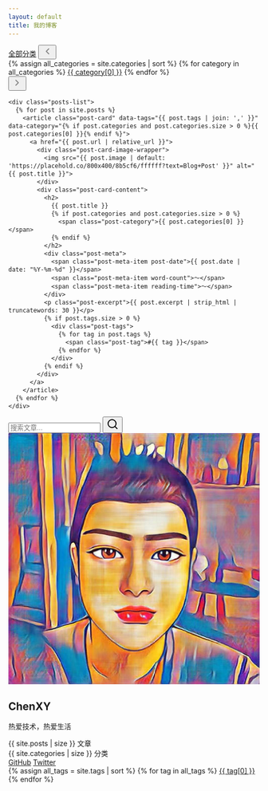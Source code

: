 ```yaml
---
layout: default
title: 我的博客
---
```


<div class="menu-overlay"></div>

<div class="main-container">
  <div class="posts-container">
    <div class="category-cloud-container">
      <a href="#" class="category-all active">全部分类</a>
      <button class="category-scroll-btn category-scroll-left" aria-label="左移">
        <svg width="20" height="20" viewBox="0 0 20 20"><path d="M13 15l-5-5 5-5" stroke="#888" stroke-width="2" fill="none" stroke-linecap="round" stroke-linejoin="round"/></svg>
      </button>
      <div class="category-cloud home-category-cloud">
        {% assign all_categories = site.categories | sort %}
        {% for category in all_categories %}
          <a href="#{{ category[0] }}" class="category-link">{{ category[0] }}</a>
        {% endfor %}
      </div>
      <button class="category-scroll-btn category-scroll-right" aria-label="右移">
        <svg width="20" height="20" viewBox="0 0 20 20"><path d="M7 5l5 5-5 5" stroke="#888" stroke-width="2" fill="none" stroke-linecap="round" stroke-linejoin="round"/></svg>
      </button>
    </div>

    <div class="posts-list">
      {% for post in site.posts %}
        <article class="post-card" data-tags="{{ post.tags | join: ',' }}" data-category="{% if post.categories and post.categories.size > 0 %}{{ post.categories[0] }}{% endif %}">
          <a href="{{ post.url | relative_url }}">
            <div class="post-card-image-wrapper">
              <img src="{{ post.image | default: 'https://placehold.co/800x400/8b5cf6/ffffff?text=Blog+Post' }}" alt="{{ post.title }}">
            </div>
            <div class="post-card-content">
              <h2>
                {{ post.title }}
                {% if post.categories and post.categories.size > 0 %}
                  <span class="post-category">{{ post.categories[0] }}</span>
                {% endif %}
              </h2>
              <div class="post-meta">
                <span class="post-meta-item post-date">{{ post.date | date: "%Y-%m-%d" }}</span>
                <span class="post-meta-item word-count">～</span>
                <span class="post-meta-item reading-time">～</span>
              </div>
              <p class="post-excerpt">{{ post.excerpt | strip_html | truncatewords: 30 }}</p>
              {% if post.tags.size > 0 %}
                <div class="post-tags">
                  {% for tag in post.tags %}
                    <span class="post-tag">#{{ tag }}</span>
                  {% endfor %}
                </div>
              {% endif %}
            </div>
          </a>
        </article>
      {% endfor %}
    </div>
  </div>

  <aside class="sidebar">
    <div class="search-box">
      <div class="search-input-wrapper">
        <input type="text" placeholder="搜索文章..." class="search-input">
        <button class="search-button">
          <svg viewBox="0 0 24 24" width="24" height="24" stroke="currentColor" stroke-width="2" fill="none" stroke-linecap="round" stroke-linejoin="round">
            <circle cx="11" cy="11" r="8"></circle>
            <line x1="21" y1="21" x2="16.65" y2="16.65"></line>
          </svg>
        </button>
      </div>
    </div>
    <div class="profile-card">
      <img src="/avatar.jpg" alt="头像" class="profile-avatar">
      <h2 class="profile-name">ChenXY</h2>
      <p class="profile-bio">热爱技术，热爱生活</p>
      <div class="profile-stats">
        <div class="stat-item">
          <span class="stat-value">{{ site.posts | size }}</span>
          <span class="stat-label">文章</span>
        </div>
        <div class="stat-item">
          <span class="stat-value">{{ site.categories | size }}</span>
          <span class="stat-label">分类</span>
        </div>
      </div>
      <div class="social-links">
        <a href="https://github.com/yourusername">GitHub</a>
        <a href="https://twitter.com/yourusername">Twitter</a>
      </div>
      <div class="tag-cloud-container">
        <div class="tag-cloud home-tag-cloud" id="draggable-tag-cloud">
          {% assign all_tags = site.tags | sort %}
          {% for tag in all_tags %}
            <a href="/tags#{{ tag[0] | uri_escape }}" class="tag-link">{{ tag[0] }}</a>
          {% endfor %}
        </div>
      </div>
    </div>
  </aside>
</div>

<script src="/assets/js/search.js"></script>
<script src="/assets/js/home-tag-filter.js"></script>
<script src="/assets/js/async-wordcount.js"></script>

<script>
// 拖拽滚动标签云
(function() {
  const tagCloud = document.getElementById('draggable-tag-cloud');
  let isDown = false;
  let startX, scrollLeft;
  if (tagCloud) {
    tagCloud.addEventListener('mousedown', (e) => {
      isDown = true;
      tagCloud.classList.add('dragging');
      startX = e.pageX - tagCloud.offsetLeft;
      scrollLeft = tagCloud.scrollLeft;
    });
    tagCloud.addEventListener('mouseleave', () => {
      isDown = false;
      tagCloud.classList.remove('dragging');
    });
    tagCloud.addEventListener('mouseup', () => {
      isDown = false;
      tagCloud.classList.remove('dragging');
    });
    tagCloud.addEventListener('mousemove', (e) => {
      if (!isDown) return;
      e.preventDefault();
      const x = e.pageX - tagCloud.offsetLeft;
      const walk = (x - startX) * 1.5; // 滚动速度
      tagCloud.scrollLeft = scrollLeft - walk;
    });
    // 支持触摸
    tagCloud.addEventListener('touchstart', (e) => {
      isDown = true;
      startX = e.touches[0].pageX - tagCloud.offsetLeft;
      scrollLeft = tagCloud.scrollLeft;
    });
    tagCloud.addEventListener('touchend', () => {
      isDown = false;
    });
    tagCloud.addEventListener('touchmove', (e) => {
      if (!isDown) return;
      const x = e.touches[0].pageX - tagCloud.offsetLeft;
      const walk = (x - startX) * 1.5;
      tagCloud.scrollLeft = scrollLeft - walk;
    });
  }
})();
</script>
